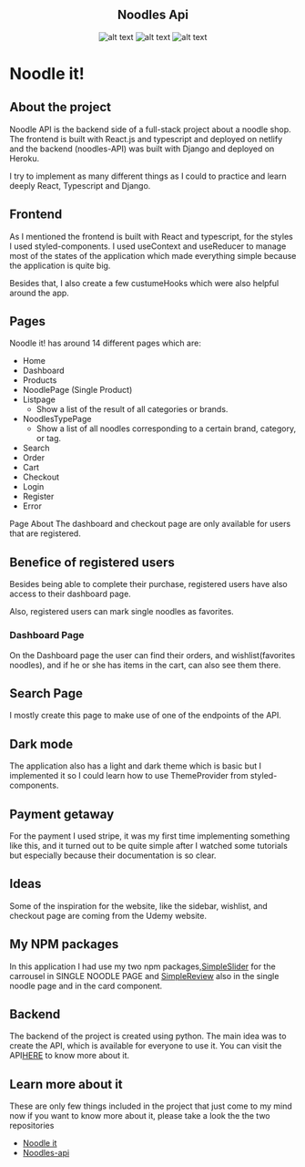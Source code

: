 <div align="center">
<h2> Noodles Api </h1>
  
![alt text](https://img.shields.io/badge/My%20first%20website-3.0.3-blue)  ![alt text](https://img.shields.io/badge/Made%20by-Max-brightgreen) ![alt text](https://img.shields.io/badge/Made%20With-Django-darkgreen)
</div>

# Noodle it! 

## About the project

Noodle API is the backend side of a full-stack project about a noodle shop.
The frontend is built with React.js and typescript and deployed on netlify and the backend (noodles-API) was
built with Django and deployed on Heroku.

I try to implement as many different things as I could to practice and learn deeply React, Typescript and Django.

## Frontend

As I mentioned the frontend is built with React and typescript, for the styles I used styled-components. I used useContext and useReducer to manage most of the states of the application which made everything simple because the application is quite big.
           
Besides that, I also create a few custumeHooks which were also helpful around the app.

## Pages
 Noodle it! has around 14 different pages which are:
- Home
- Dashboard
- Products
- NoodlePage (Single Product)
- Listpage
  - Show a list of the result of all categories or brands.
- NoodlesTypePage
  - Show a list of all noodles corresponding to a certain brand, category, or tag.
- Search
- Order
- Cart
- Checkout
- Login
- Register
- Error

Page About The dashboard and checkout page are only available for users that are registered.

## Benefice of registered users

Besides being able to complete their purchase, registered users have also access to their dashboard page.

Also, registered users can mark single noodles as favorites.

### Dashboard Page

On the Dashboard page the user can find their orders, and wishlist(favorites noodles), and if he or she has items in the cart, can also see them there.
## Search Page

I mostly create this page to make use of one of the endpoints of the API.

## Dark mode

The application also has a light and dark theme which is basic but I implemented it so I could learn how to use ThemeProvider from styled-components.

## Payment getaway

For the payment I used stripe, it was my first time implementing something like this, and it turned out to be quite simple after I watched some tutorials but especially because their documentation is so clear.

## Ideas

Some of the inspiration for the website, like the sidebar, wishlist, and checkout page are coming from the Udemy website.

## My NPM packages
In this application I had use my two npm packages,[SimpleSlider](https://www.npmjs.com/package/@maxcoding/simpleslider) for the carrousel in SINGLE NOODLE PAGE and [SimpleReview](https://www.npmjs.com/package/simplereview) also in the single noodle page and in the card component.

## Backend

The backend of the project is created using python. The main idea was to create the API, which is available for everyone to use it.
You can visit the API[HERE](https://noodles-api.herokuapp.com/) to know more about it.

## Learn more about it

These are only few things included in the project that just come to my mind now if you want to know more about it, please take a look the the two repositories

- [Noodle it](https://github.com/maxrpark/noodle_it_ts)
- [Noodles-api](https://github.com/maxrpark/nooodles_api)
